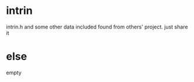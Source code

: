 intrin
================================
intrin.h and some other data included
found from others' project.
just share it

else
================================
empty
